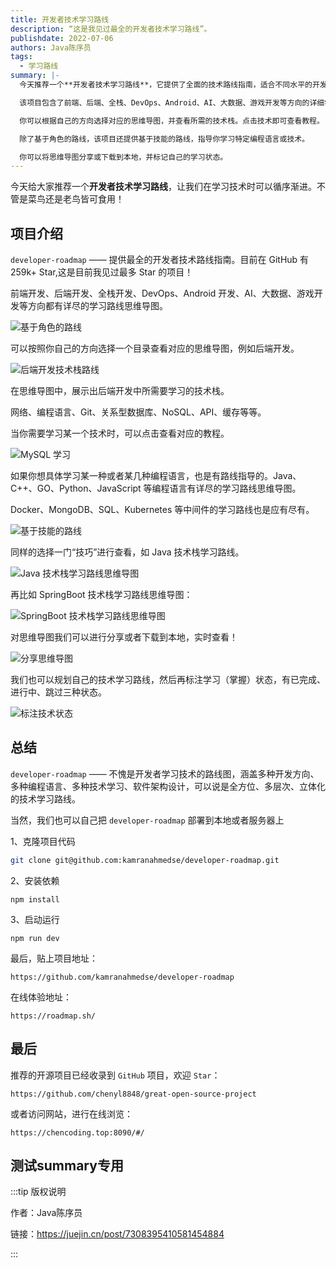 ```yaml
---
title: 开发者技术学习路线
description: “这是我见过最全的开发者技术学习路线”。
publishdate: 2022-07-06
authors: Java陈序员
tags:
  - 学习路线
summary: |-
  今天推荐一个**开发者技术学习路线**，它提供了全面的技术路线指南，适合不同水平的开发者。

  该项目包含了前端、后端、全栈、DevOps、Android、AI、大数据、游戏开发等方向的详细学习路线思维导图。

  你可以根据自己的方向选择对应的思维导图，并查看所需的技术栈。点击技术即可查看教程。

  除了基于角色的路线，该项目还提供基于技能的路线，指导你学习特定编程语言或技术。

  你可以将思维导图分享或下载到本地，并标记自己的学习状态。
---
```


今天给大家推荐一个**开发者技术学习路线**，让我们在学习技术时可以循序渐进。不管是菜鸟还是老鸟皆可食用！

## 项目介绍

`developer-roadmap` —— 提供最全的开发者技术路线指南。目前在 GitHub 有 259k+ Star,这是目前我见过最多 Star 的项目！

前端开发、后端开发、全栈开发、DevOps、Android 开发、AI、大数据、游戏开发等方向都有详尽的学习路线思维导图。

![基于角色的路线](https://heguang-tech-1300607181.cos.ap-shanghai.myqcloud.com/uPic/46a660fdc9914a87b5dc2c97a82cfeaa~tplv-k3u1fbpfcp-jj-mark:3024:0:0:0:q75.awebp)

可以按照你自己的方向选择一个目录查看对应的思维导图，例如后端开发。

![后端开发技术栈路线](https://heguang-tech-1300607181.cos.ap-shanghai.myqcloud.com/uPic/658f622713414070bff4d51ed2781cf8~tplv-k3u1fbpfcp-jj-mark:3024:0:0:0:q75.awebp)

在思维导图中，展示出后端开发中所需要学习的技术栈。

网络、编程语言、Git、关系型数据库、NoSQL、API、缓存等等。

当你需要学习某一个技术时，可以点击查看对应的教程。

![MySQL 学习](https://heguang-tech-1300607181.cos.ap-shanghai.myqcloud.com/uPic/74bab05d1dd94a38a7d0f1939784b3bf~tplv-k3u1fbpfcp-jj-mark:3024:0:0:0:q75.awebp)

如果你想具体学习某一种或者某几种编程语言，也是有路线指导的。Java、C++、GO、Python、JavaScript 等编程语言有详尽的学习路线思维导图。

Docker、MongoDB、SQL、Kubernetes 等中间件的学习路线也是应有尽有。

![基于技能的路线](https://heguang-tech-1300607181.cos.ap-shanghai.myqcloud.com/uPic/e29a6b93e02f42b0b96463dfea8c7ce0~tplv-k3u1fbpfcp-jj-mark:3024:0:0:0:q75.awebp)

同样的选择一门“技巧”进行查看，如 Java 技术栈学习路线。

![Java 技术栈学习路线思维导图](https://heguang-tech-1300607181.cos.ap-shanghai.myqcloud.com/uPic/4b3feb88d8ed40fa8cfaf463bd0e29b2~tplv-k3u1fbpfcp-jj-mark:3024:0:0:0:q75.awebp)

再比如 SpringBoot 技术栈学习路线思维导图：

![SpringBoot 技术栈学习路线思维导图](https://heguang-tech-1300607181.cos.ap-shanghai.myqcloud.com/uPic/ea2c23a742a84fd9b937d3f93652c783~tplv-k3u1fbpfcp-jj-mark:3024:0:0:0:q75.awebp)

对思维导图我们可以进行分享或者下载到本地，实时查看！

![分享思维导图](https://heguang-tech-1300607181.cos.ap-shanghai.myqcloud.com/uPic/1868c06d5b8c4c7e9316df11990929f5~tplv-k3u1fbpfcp-jj-mark:3024:0:0:0:q75.awebp)

我们也可以规划自己的技术学习路线，然后再标注学习（掌握）状态，有已完成、进行中、跳过三种状态。

![标注技术状态](https://heguang-tech-1300607181.cos.ap-shanghai.myqcloud.com/uPic/aa8acbbdebc4499ebac544af25134fb7~tplv-k3u1fbpfcp-jj-mark:3024:0:0:0:q75.awebp)

## 总结

`developer-roadmap` —— 不愧是开发者学习技术的路线图，涵盖多种开发方向、多种编程语言、多种技术学习、软件架构设计，可以说是全方位、多层次、立体化的技术学习路线。

当然，我们也可以自己把 `developer-roadmap` 部署到本地或者服务器上

1、克隆项目代码

```bash
git clone git@github.com:kamranahmedse/developer-roadmap.git
```

2、安装依赖

```shell
npm install

```

3、启动运行

```shell
npm run dev

```

最后，贴上项目地址：

```shell
https://github.com/kamranahmedse/developer-roadmap
```

在线体验地址：

```shell
https://roadmap.sh/
```

## 最后

推荐的开源项目已经收录到 `GitHub` 项目，欢迎 `Star`：

```shell
https://github.com/chenyl8848/great-open-source-project

```

或者访问网站，进行在线浏览：

```shell
https://chencoding.top:8090/#/

```

## 测试summary专用
:::tip 版权说明

作者：Java陈序员

链接：https://juejin.cn/post/7308395410581454884

:::
